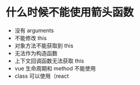 # 什么时候不能使用箭头函数
* 没有 arguments
* 不能修改 this
* 对象方法不能获取到 this
* 无法作为构造函数
* 上下文回调函数无法获取 this
* vue 生命周期和 method 不能使用
* class 可以使用（react
